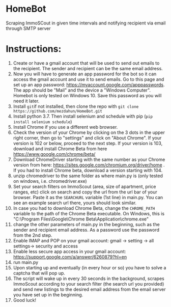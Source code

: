 # HomeBot
Scraping ImmoSCout in given time intervals and notifying recipient via email through SMTP server

# Instructions:
 1.  Create or have a gmail account that will be used to send out emails to the recipient. The sender and recipient can be the same email address.
 2.  Now you will have to generate an app password for the bot so it can access the gmail account and use it to send emails. Go to this page and set up an app password: https://myaccount.google.com/apppasswords. The app should be "Mail" and the device a "Windows Computer". Homebot is only tested on Windows 10. Save this password as you will need it later.
 3.  Install `git`if not installed, then clone the repo with `git clone https://github.com/mezdahun/HomeBot.git`
 4.  Install python 3.7. Then install selenium and schedule with pip (`pip install selenium schedule`)
 5.  Install Chrome if you use a different web browser. 
 6.  Check the version of your Chrome by clicking on the 3 dots in the upper right corner, then go to "settings" and click on "About Chrome". If your version is 102 or below, proceed to the next step. If your version is 103, download and install Chrome Beta from here https://www.google.com/chrome/beta/
 7.  Download ChromeDriver starting with the same number as your Chrome version from here: https://sites.google.com/chromium.org/driver/home . If you had to install Chrome beta, download a version starting with 104.
 8.  unzip chromedriver to the same folder as where main.py is (only tested on windows, i.e. chromedriver.exe)
 9.  Set your search filters on ImmoScout (area, size of apartment, price ranges, etc) click on search and copy the url from the url bar of your browser. Paste it as the `SEARCHURL` variable (1st line) in main.py. You can see an example search url there, yours should look similar.
 10.  In case you had to download Chrome Beta, change the `CHROME_PATH` variable to the path of the Chrome Beta executable. On Windows, this is "C:\Program Files\Google\Chrome Beta\Application\chrome.exe"
 11.  change the other parameters of main.py in the beginning, such as the sender and recipient email address. As a password use the password from the 2nd step.
 12.  Enable IMAP and POP on your gmail account: gmail -> setting -> all settings-> security and access
 13.  Enable less secure app access in your gmail account: https://support.google.com/a/answer/6260879?hl=en
 14.  run main.py
 15.  Upon starting up and eventually (in every hour or so) you have to solve a captcha that will pop up.
 16.  The script will wake up in every 30 seconds in the background, scrapes ImmoScout according to your search filter (the search url you provided) and send new listings to the desired email address from the email server you have set up in the beginning.
 17.  Good luck!
